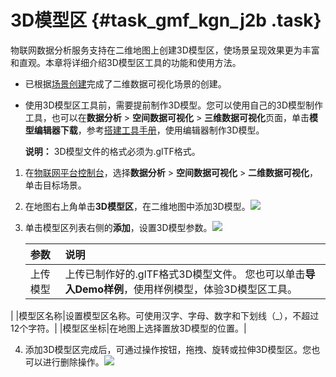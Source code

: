# 3D模型区 {#task_gmf_kgn_j2b .task}

物联网数据分析服务支持在二维地图上创建3D模型区，使场景呈现效果更为丰富和直观。本章将详细介绍3D模型区工具的功能和使用方法。

-   已根据[场景创建](cn.zh-CN/空间数据可视化/二维数据可视化/场景创建.md#)完成了二维数据可视化场景的创建。
-   使用3D模型区工具前，需要提前制作3D模型。您可以使用自己的3D模型制作工具，也可以在**数据分析** \> **空间数据可视化** \> **三维数据可视化**页面，单击**模型编辑器下载**，参考[搭建工具手册](http://docs-aliyun.cn-hangzhou.oss.aliyun-inc.com/assets/attach/91480/cn_zh/1537238846836/CampusBuilder搭建工具用户手册.pdf)，使用编辑器制作3D模型。

    **说明：** 3D模型文件的格式必须为.glTF格式。


1.  在[物联网平台控制台](http://iot.console.aliyun.com/)，选择**数据分析** \> **空间数据可视化** \> **二维数据可视化**，单击目标场景。
2.  在地图右上角单击**3D模型区**，在二维地图中添加3D模型。![](http://static-aliyun-doc.oss-cn-hangzhou.aliyuncs.com/assets/img/492099/156111127949072_zh-CN.png)


3.  单击模型区列表右侧的**添加**，设置3D模型参数。![](http://static-aliyun-doc.oss-cn-hangzhou.aliyuncs.com/assets/img/492099/156111128049074_zh-CN.png)

 

    |参数|说明|
    |:-|:-|
    |上传模型|上传已制作好的.glTF格式3D模型文件。 您也可以单击**导入Demo样例**，使用样例模型，体验3D模型区工具。

 |
    |模型区名称|设置模型区名称。可使用汉字、字母、数字和下划线（\_），不超过12个字符。|
    |模型区坐标|在地图上选择置放3D模型的位置。|

4.  添加3D模型区完成后，可通过操作按钮，拖拽、旋转或拉伸3D模型区。您也可以进行删除操作。![](http://static-aliyun-doc.oss-cn-hangzhou.aliyuncs.com/assets/img/492099/156111128049083_zh-CN.png)



